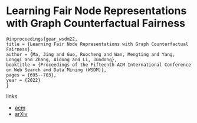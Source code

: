 # Learning Fair Node Representations with Graph Counterfactual Fairness

```
@inproceedings{gear_wsdm22,
title = {Learning Fair Node Representations with Graph Counterfactual Fairness},
author = {Ma, Jing and Guo, Ruocheng and Wan, Mengting and Yang, Longqi and Zhang, Aidong and Li, Jundong},
booktitle = {Proceedings of the Fifteenth ACM International Conference on Web Search and Data Mining (WSDM)},
pages = {695--703},
year = {2022}
}
```

links
- [acm](https://dl.acm.org/doi/10.1145/3488560.3498391)
- [arXiv](https://arxiv.org/abs/2201.03662)
